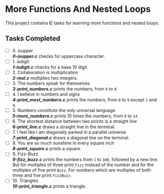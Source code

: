 # More Functions And Nested Loops

This project contains __C__ tasks for learning more functions and nested loops.

## Tasks Completed

+ [ ] 0\. isupper<br/>_**0-isupper.c**_ checks for uppercase character.
+ [ ] 1\. isdigit<br/>_**1-isdigit.c**_ checks for a base 10 digit.
+ [ ] 2\. Collaboration is multiplication<br/>_**2-mul.c**_ multiplies two integers.
+ [ ] 3\. The numbers speak for themselves<br/>_**3-print_numbers.c**_ prints the numbers, from `0` to `9`.
+ [ ] 4\. I believe in numbers and signs<br/>_**4-print_most_numbers.c**_ prints the numbers, from `0` to `9` except `2` and `4`.
+ [ ] 5\. Numbers constitute the only universal language<br/>_**5-more_numbers.c**_ prints 10 times the numbers, from `0` to `14`.
+ [ ] 6\. The shortest distance between two points is a straight line<br/>_**6-print_line.c**_ draws a straight line in the terminal.
+ [ ] 7\. I feel like I am diagonally parked in a parallel universe<br/>_**7-print_diagonal.c**_ draws a diagonal line on the terminal.
+ [ ] 8\. You are so much sunshine in every square inch<br/>_**8-print_square.c**_ prints a square.
+ [ ] 9\. Fizz-Buzz<br/>_**9-fizz_buzz.c**_ prints the numbers from `1` to `100`, followed by a new line. But for multiples of three print `Fizz` instead of the number and for the multiples of five print `Buzz`. For numbers which are multiples of both three and five print `FizzBuzz`.
+ [ ] 10\. Triangles<br/>_**10-print_triangle.c**_ prints a triangle.
